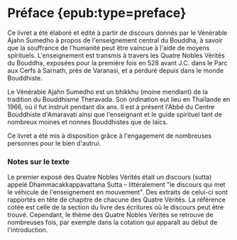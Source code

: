 # Préface {epub:type=preface}

Ce livret a été élaboré et édité à partir de discours donnés par le Vénérable Ajahn Sumedho à propos de l'enseignement central du Bouddha, à savoir que la souffrance de l'humanité peut être vaincue à l'aide de moyens spirituels. L'enseignement est transmis à travers les Quatre Nobles Vérités du Bouddha, exposées pour la première fois en 528 avant J.C. dans le Parc aux Cerfs à Sarnath, près de Varanasi, et a perduré depuis dans le monde Bouddhiste.

Le Vénérable Ajahn Sumedho est un bhikkhu (moine mendiant) de la tradition du Bouddhisme Theravada.  Son ordination eut lieu en Thaïlande en 1966, où il fut instruit pendant dix ans. Il est à présent l'Abbé du Centre Bouddhiste d'Amaravati ainsi que l'enseignant et le guide spirituel tant de nombreux moines et nonnes Bouddhistes que de laïcs.

Ce livret a été mis à disposition grâce à l'engagement de nombreuses personnes pour le bien d'autrui.

### Notes sur le texte

Le premier exposé des Quatre Nobles Vérités était un discours (sutta) appelé Dhammacakkappavattana Sutta – littéralement "le discours qui met le véhicule de l'enseignement en mouvement". Des extraits de celui-ci sont rapportés en tête de chapitre de chacune des Quatre Vérités. La référence cotée est celle de la section du livre des écritures où le discours peut être trouvé. Cependant, le thème des Quatre Nobles Vérités se retrouve de nombreuses fois, par exemple dans la cotation qui apparaît au début de l'introduction.
